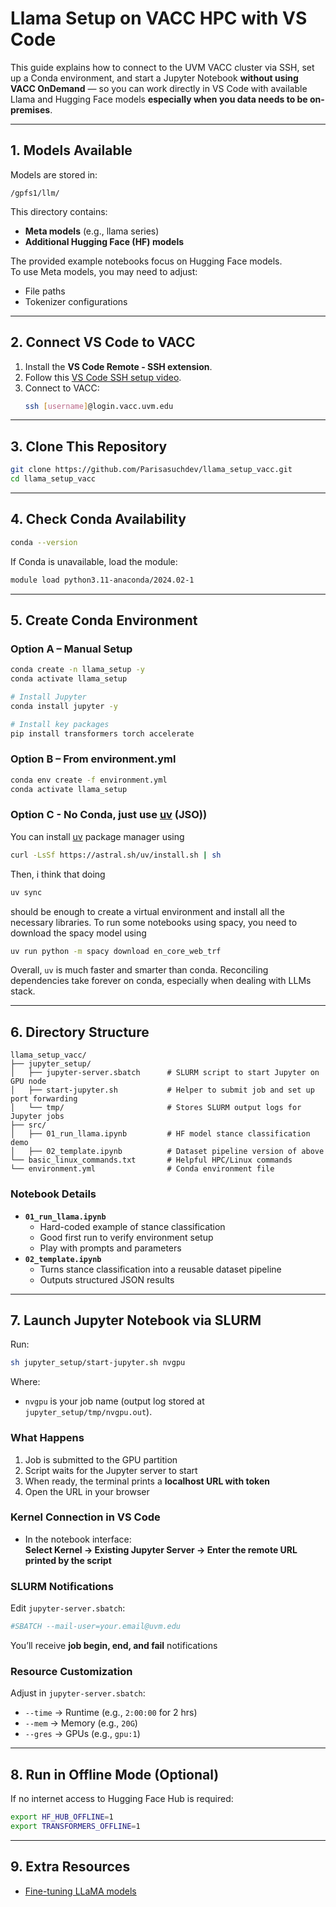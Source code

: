 # Llama Setup on VACC HPC with VS Code

This guide explains how to connect to the UVM VACC cluster via SSH, set up a Conda environment, and start a Jupyter Notebook **without using VACC OnDemand** — so you can work directly in VS Code with available Llama and Hugging Face models **especially when you data needs to be on-premises**.

---

## 1. Models Available

Models are stored in:
```
/gpfs1/llm/
```
This directory contains:
- **Meta models** (e.g., llama series)
- **Additional Hugging Face (HF) models**

The provided example notebooks focus on Hugging Face models.  
To use Meta models, you may need to adjust:
- File paths
- Tokenizer configurations

---

## 2. Connect VS Code to VACC

1. Install the **VS Code Remote - SSH extension**.
2. Follow this [VS Code SSH setup video](https://www.youtube.com/watch?v=HZxuuWlJ7_s&t=210s).
3. Connect to VACC:
   ```bash
   ssh [username]@login.vacc.uvm.edu
   ```

---

## 3. Clone This Repository
```bash
git clone https://github.com/Parisasuchdev/llama_setup_vacc.git
cd llama_setup_vacc
```

---

## 4. Check Conda Availability
```bash
conda --version
```
If Conda is unavailable, load the module:
```bash
module load python3.11-anaconda/2024.02-1
```

---

## 5. Create Conda Environment

### Option A – Manual Setup
```bash
conda create -n llama_setup -y
conda activate llama_setup

# Install Jupyter
conda install jupyter -y

# Install key packages
pip install transformers torch accelerate
```

### Option B – From environment.yml
```bash
conda env create -f environment.yml
conda activate llama_setup
```

### Option C - No Conda, just use [uv](https://github.com/astral-sh/uv) (JSO))

You can install [uv](https://github.com/astral-sh/uv) package manager using
```bash
curl -LsSf https://astral.sh/uv/install.sh | sh
```

Then, i think that doing 
```bash
uv sync 
```
should be enough to create a virtual environment and install all the necessary libraries. To run some notebooks using spacy, you need to download the spacy model using

```bash
uv run python -m spacy download en_core_web_trf
```
Overall, `uv` is much faster and smarter than conda. Reconciling dependencies take forever on conda, especially when dealing with LLMs stack.

---

## 6. Directory Structure

```
llama_setup_vacc/
├── jupyter_setup/
│   ├── jupyter-server.sbatch      # SLURM script to start Jupyter on GPU node
│   ├── start-jupyter.sh           # Helper to submit job and set up port forwarding
│   └── tmp/                       # Stores SLURM output logs for Jupyter jobs
├── src/
│   ├── 01_run_llama.ipynb         # HF model stance classification demo
│   ├── 02_template.ipynb          # Dataset pipeline version of above
└── basic_linux_commands.txt       # Helpful HPC/Linux commands
└── environment.yml                # Conda environment file
```

### Notebook Details
- **`01_run_llama.ipynb`**
  - Hard-coded example of stance classification
  - Good first run to verify environment setup
  - Play with prompts and parameters
- **`02_template.ipynb`**
  - Turns stance classification into a reusable dataset pipeline
  - Outputs structured JSON results

---

## 7. Launch Jupyter Notebook via SLURM

Run:
```bash
sh jupyter_setup/start-jupyter.sh nvgpu
```
Where:
- `nvgpu` is your job name (output log stored at `jupyter_setup/tmp/nvgpu.out`).

### What Happens
1. Job is submitted to the GPU partition
2. Script waits for the Jupyter server to start
3. When ready, the terminal prints a **localhost URL with token**
4. Open the URL in your browser

### Kernel Connection in VS Code
- In the notebook interface:  
  **Select Kernel → Existing Jupyter Server → Enter the remote URL printed by the script**

### SLURM Notifications
Edit `jupyter-server.sbatch`:
```bash
#SBATCH --mail-user=your.email@uvm.edu
```
You’ll receive **job begin, end, and fail** notifications

### Resource Customization
Adjust in `jupyter-server.sbatch`:
- `--time` → Runtime (e.g., `2:00:00` for 2 hrs)
- `--mem` → Memory (e.g., `20G`)
- `--gres` → GPUs (e.g., `gpu:1`)

---

## 8. Run in Offline Mode (Optional)

If no internet access to Hugging Face Hub is required:
```bash
export HF_HUB_OFFLINE=1
export TRANSFORMERS_OFFLINE=1
```

---

## 9. Extra Resources
- [Fine-tuning LLaMA models](https://huggingface.co/blog/ImranzamanML/fine-tuning-1b-llama-32-a-comprehensive-article)

